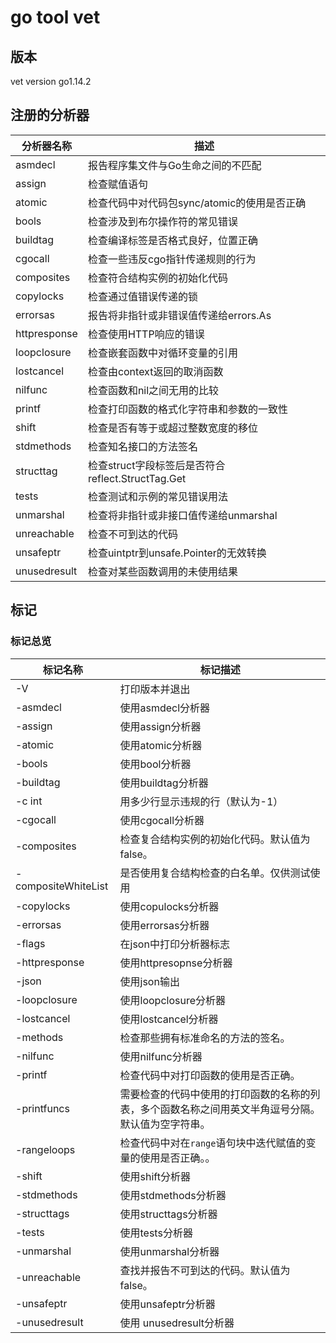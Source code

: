 # go tool vet

## 版本

vet version go1.14.2

## 注册的分析器

| 分析器名称   | 描述                                              |
| ------------ | ------------------------------------------------- |
| asmdecl      | 报告程序集文件与Go生命之间的不匹配                |
| assign       | 检查赋值语句                                      |
| atomic       | 检查代码中对代码包sync/atomic的使用是否正确       |
| bools        | 检查涉及到布尔操作符的常见错误                    |
| buildtag     | 检查编译标签是否格式良好，位置正确                |
| cgocall      | 检查一些违反cgo指针传递规则的行为                 |
| composites   | 检查符合结构实例的初始化代码                      |
| copylocks    | 检查通过值错误传递的锁                            |
| errorsas     | 报告将非指针或非错误值传递给errors.As             |
| httpresponse | 检查使用HTTP响应的错误                            |
| loopclosure  | 检查嵌套函数中对循环变量的引用                    |
| lostcancel   | 检查由context返回的取消函数                       |
| nilfunc      | 检查函数和nil之间无用的比较                       |
| printf       | 检查打印函数的格式化字符串和参数的一致性          |
| shift        | 检查是否有等于或超过整数宽度的移位                |
| stdmethods   | 检查知名接口的方法签名                            |
| structtag    | 检查struct字段标签后是否符合reflect.StructTag.Get |
| tests        | 检查测试和示例的常见错误用法                      |
| unmarshal    | 检查将非指针或非接口值传递给unmarshal             |
| unreachable  | 检查不可到达的代码                                |
| unsafeptr    | 检查uintptr到unsafe.Pointer的无效转换             |
| unusedresult | 检查对某些函数调用的未使用结果                    |



## 标记

### 标记总览

| 标记名称            | 标记描述                                                     |
| ------------------- | ------------------------------------------------------------ |
| -V                  | 打印版本并退出                                               |
| -asmdecl            | 使用asmdecl分析器                                            |
| -assign             | 使用assign分析器                                             |
| -atomic             | 使用atomic分析器                                             |
| -bools              | 使用bool分析器                                               |
| -buildtag           | 使用buildtag分析器                                           |
| -c int              | 用多少行显示违规的行（默认为-1）                             |
| -cgocall            | 使用cgocall分析器                                            |
| -composites         | 检查复合结构实例的初始化代码。默认值为false。                |
| -compositeWhiteList | 是否使用复合结构检查的白名单。仅供测试使用                   |
| -copylocks          | 使用copulocks分析器                                          |
| -errorsas           | 使用errorsas分析器                                           |
| -flags              | 在json中打印分析器标志                                       |
| -httpresponse       | 使用httpresopnse分析器                                       |
| -json               | 使用json输出                                                 |
| -loopclosure        | 使用loopclosure分析器                                        |
| -lostcancel         | 使用lostcancel分析器                                         |
| -methods            | 检查那些拥有标准命名的方法的签名。                           |
| -nilfunc            | 使用nilfunc分析器                                            |
| -printf             | 检查代码中对打印函数的使用是否正确。                         |
| -printfuncs         | 需要检查的代码中使用的打印函数的名称的列表，多个函数名称之间用英文半角逗号分隔。默认值为空字符串。 |
| -rangeloops         | 检查代码中对在```range```语句块中迭代赋值的变量的使用是否正确。。 |
| -shift              | 使用shift分析器                                              |
| -stdmethods         | 使用stdmethods分析器                                         |
| -structtags         | 使用structtags分析器                                         |
| -tests              | 使用tests分析器                                              |
| -unmarshal          | 使用unmarshal分析器                                          |
| -unreachable        | 查找并报告不可到达的代码。默认值为false。                    |
| -unsafeptr          | 使用unsafeptr分析器                                          |
| -unusedresult       | 使用 unusedresult分析器                                      |


